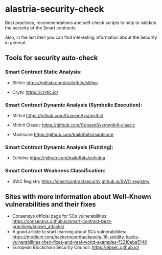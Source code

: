 # alastria-security-check
Best practices, recommendations and self-check scripts to help to validate the security of the Smart contracts.

Also, in the last item you can find interesting information about the Security in general.

## Tools for security auto-check
### Smart Contract Static Analysis:

- Slither https://github.com/trailofbits/slither

- Crytic https://crytic.io/

### Smart Contract Dynamic Analysis (Symbolic Execution): 

- Mithril https://github.com/ConsenSys/mythril

- Mithril Classic https://github.com/ConsenSys/mythril-classic

- Manticore https://github.com/trailofbits/manticore

### Smart Contract Dynamic Analysis (Fuzzing): 

- Echidna  https://github.com/trailofbits/echidna

### Smart Contract Weakness Classification: 

- SWC Registry https://smartcontractsecurity.github.io/SWC-registry/


## Sites with more information about Well-Known vulnerabilities and their fixes
- Consensys official page for SCs vulnerabilities: https://consensys.github.io/smart-contract-best-practices/known_attacks/
- A good article to start learning about SCs vulnerabilities: https://medium.com/hackernoon/hackpedia-16-solidity-hacks-vulnerabilities-their-fixes-and-real-world-examples-f3210eba5148
- European Blockchain Security Council: https://ebsec.github.io/ 







